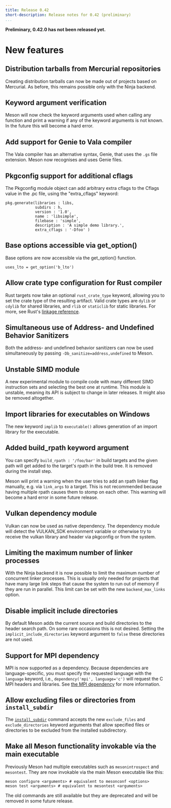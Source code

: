 ```yaml
---
title: Release 0.42
short-description: Release notes for 0.42 (preliminary)
...
```


**Preliminary, 0.42.0 has not been released yet.**

# New features

## Distribution tarballs from Mercurial repositories

Creating distribution tarballs can now be made out of projects based on
Mercurial. As before, this remains possible only with the Ninja backend.

## Keyword argument verification

Meson will now check the keyword arguments used when calling any function
and print a warning if any of the keyword arguments is not known. In the
future this will become a hard error.

## Add support for Genie to Vala compiler

The Vala compiler has an alternative syntax, Genie, that uses the `.gs`
file extension. Meson now recognises and uses Genie files.

## Pkgconfig support for additional cflags

The Pkgconfig module object can add arbitrary extra cflags to the Cflags
value in the .pc file, using the "extra_cflags" keyword:
```meson
pkg.generate(libraries : libs,
             subdirs : h,
             version : '1.0',
             name : 'libsimple',
             filebase : 'simple',
             description : 'A simple demo library.',
             extra_cflags : '-Dfoo' )
```

## Base options accessible via get_option()

Base options are now accessible via the get_option() function.
```meson
uses_lto = get_option('b_lto')
```

## Allow crate type configuration for Rust compiler

Rust targets now take an optional `rust_crate_type` keyword, allowing
you to set the crate type of the resulting artifact. Valid crate types
are `dylib` or `cdylib` for shared libraries, and `rlib` or
`staticlib` for static libraries. For more, see
Rust's [linkage reference][rust-linkage].

[rust-linkage]: https://doc.rust-lang.org/reference/linkage.html

## Simultaneous use of Address- and Undefined Behavior Sanitizers

Both the address- and undefined behavior sanitizers can now be used
simultaneously by passing `-Db_sanitize=address,undefined` to Meson.

## Unstable SIMD module

A new experimental module to compile code with many different SIMD
instruction sets and selecting the best one at runtime. This module
is unstable, meaning its API is subject to change in later releases.
It might also be removed altogether.


## Import libraries for executables on Windows

The new keyword `implib` to `executable()` allows generation of an import
library for the executable.

## Added build_rpath keyword argument

You can specify `build_rpath : '/foo/bar'` in build targets and the
given path will get added to the target's rpath in the build tree. It
is removed during the install step.

Meson will print a warning when the user tries to add an rpath linker
flag manually, e.g. via `link_args` to a target. This is not
recommended because having multiple rpath causes them to stomp on each
other. This warning will become a hard error in some future release.

## Vulkan dependency module

Vulkan can now be used as native dependency. The dependency module
will detect the VULKAN_SDK environment variable or otherwise try to
receive the vulkan library and header via pkgconfig or from the
system.

## Limiting the maximum number of linker processes

With the Ninja backend it is now possible to limit the maximum number of
concurrent linker processes. This is usually only needed for projects
that have many large link steps that cause the system to run out of
memory if they are run in parallel. This limit can be set with the
new `backend_max_links` option.

## Disable implicit include directories

By default Meson adds the current source and build directories to the
header search path. On some rare occasions this is not desired. Setting
the `implicit_include_directories` keyword argument to `false` these
directories are not used.

## Support for MPI dependency

MPI is now supported as a dependency. Because dependencies are
language-specific, you must specify the requested language with the
`language` keyword, i.e., `dependency('mpi', language='c')` will
request the C MPI headers and libraries. See [the MPI
dependency](Dependencies.md#mpi) for more information.

## Allow excluding files or directories from `install_subdir`

The [`install_subdir`](Reference-manual.md#install_subdir) command
accepts the new `exclude_files` and `exclude_directories` keyword
arguments that allow specified files or directories to be excluded
from the installed subdirectory.

## Make all Meson functionality invokable via the main executable

Previously Meson had multiple executables such as `mesonintrospect`
and `mesontest`. They are now invokable via the main Meson executable
like this:

    meson configure <arguments> # equivalent to mesonconf <options>
    meson test <arguments> # equivalent to mesontest <arguments>

The old commands are still available but they are deprecated
and will be removed in some future release.
